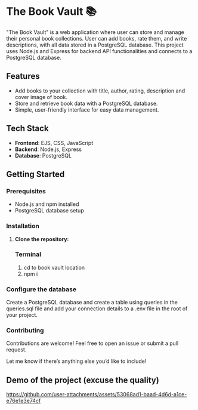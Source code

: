 # The Book Vault 📚

"The Book Vault" is a web application where user can store and manage their personal book collections. User can add books, rate them, and write descriptions, 
with all data stored in a PostgreSQL database. This project uses Node.js and Express for backend API functionalities and connects to a PostgreSQL database.

## Features
- Add books to your collection with title, author, rating, description and cover image of book.
- Store and retrieve book data with a PostgreSQL database.
- Simple, user-friendly interface for easy data management.

## Tech Stack
- **Frontend**: EJS, CSS, JavaScript
- **Backend**: Node.js, Express
- **Database**: PostgreSQL

## Getting Started

### Prerequisites
- Node.js and npm installed
- PostgreSQL database setup

### Installation
1. **Clone the repository:**
    ### Terminal
      1.  cd to book vault location
      2.  npm i

### Configure the database
Create a PostgreSQL database and create a table using queries in the queries.sql file and add your connection details to a .env file in the root of your project.

### Contributing
Contributions are welcome! Feel free to open an issue or submit a pull request.


Let me know if there’s anything else you’d like to include!

## Demo of the project (excuse the quality)
https://github.com/user-attachments/assets/53068ad1-baad-4d6d-a1ce-e76e1e3e74cf


